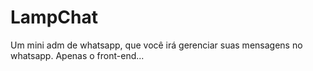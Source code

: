 # LampChat
Um mini adm de whatsapp, que você irá gerenciar suas mensagens no whatsapp. Apenas o front-end...
